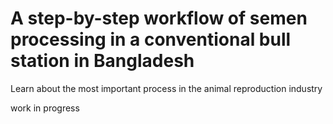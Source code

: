 # A step-by-step workflow of semen processing in a conventional bull station in Bangladesh





Learn about the most important process in the animal reproduction industry

<!--more-->

work in progress

